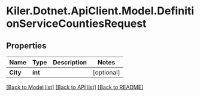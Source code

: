 # Kiler.Dotnet.ApiClient.Model.DefinitionServiceCountiesRequest

## Properties

Name | Type | Description | Notes
------------ | ------------- | ------------- | -------------
**City** | **int** |  | [optional] 

[[Back to Model list]](../README.md#documentation-for-models) [[Back to API list]](../README.md#documentation-for-api-endpoints) [[Back to README]](../README.md)

